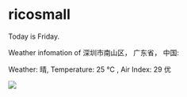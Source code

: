 # ricosmall

Today is Friday.

Weather infomation of 深圳市南山区， 广东省， 中国: 

Weather: 晴, Temperature: 25 ℃ , Air Index: 29 优

<img src="https://github-readme-stats.vercel.app/api?username=ricosmall&show_icons=true" />
